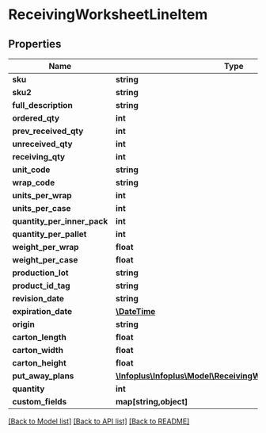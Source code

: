 # ReceivingWorksheetLineItem

## Properties
Name | Type | Description | Notes
------------ | ------------- | ------------- | -------------
**sku** | **string** |  | [optional] 
**sku2** | **string** |  | [optional] 
**full_description** | **string** |  | [optional] 
**ordered_qty** | **int** |  | [optional] 
**prev_received_qty** | **int** |  | [optional] 
**unreceived_qty** | **int** |  | [optional] 
**receiving_qty** | **int** |  | 
**unit_code** | **string** |  | [optional] 
**wrap_code** | **string** |  | [optional] 
**units_per_wrap** | **int** |  | [optional] 
**units_per_case** | **int** |  | [optional] 
**quantity_per_inner_pack** | **int** |  | [optional] 
**quantity_per_pallet** | **int** |  | [optional] 
**weight_per_wrap** | **float** |  | 
**weight_per_case** | **float** |  | [optional] 
**production_lot** | **string** |  | [optional] 
**product_id_tag** | **string** |  | [optional] 
**revision_date** | **string** |  | [optional] 
**expiration_date** | [**\DateTime**](\DateTime.md) |  | [optional] 
**origin** | **string** |  | [optional] 
**carton_length** | **float** |  | [optional] 
**carton_width** | **float** |  | [optional] 
**carton_height** | **float** |  | [optional] 
**put_away_plans** | [**\Infoplus\Infoplus\Model\ReceivingWorksheetPutAwayPlan[]**](ReceivingWorksheetPutAwayPlan.md) |  | [optional] 
**quantity** | **int** |  | [optional] 
**custom_fields** | **map[string,object]** |  | [optional] 

[[Back to Model list]](../README.md#documentation-for-models) [[Back to API list]](../README.md#documentation-for-api-endpoints) [[Back to README]](../README.md)


